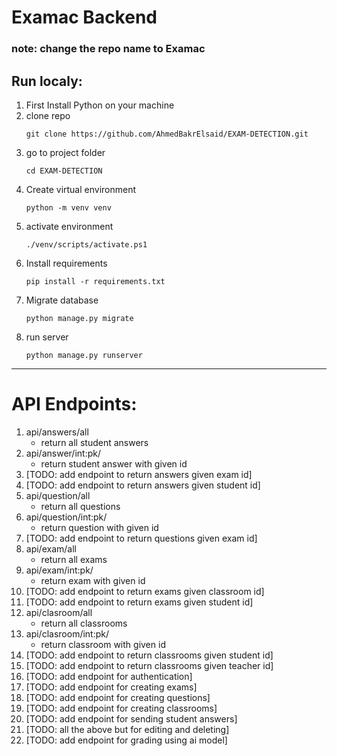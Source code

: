 # Examac Backend
### note: change the repo name to Examac
## Run localy:
1. First Install Python on your machine
2. clone repo  
    ```shell
    git clone https://github.com/AhmedBakrElsaid/EXAM-DETECTION.git
    ```
3. go to project folder  
    ```shell
    cd EXAM-DETECTION
    ```
4. Create virtual environment  
    ```shell
    python -m venv venv
    ```
5. activate environment  
    ```shell
    ./venv/scripts/activate.ps1 
    ```
6. Install requirements  
    ```shell
    pip install -r requirements.txt 
    ```
7. Migrate database 
    ```shell
    python manage.py migrate
    ```
8. run server
    ```shell
    python manage.py runserver
    ```

<hr>

# API Endpoints:
1. api/answers/all
    - return all student answers
2. api/answer/int:pk/
    - return student answer with given id
3. [TODO: add endpoint to return answers given exam id]
4. [TODO: add endpoint to return answers given student id]
5. api/question/all
    - return all questions
6. api/question/int:pk/
    - return question with given id
7. [TODO: add endpoint to return questions given exam id]
8. api/exam/all
    - return all exams
9. api/exam/int:pk/
    - return exam with given id
10. [TODO: add endpoint to return exams given classroom id]
11. [TODO: add endpoint to return exams given student id]
12. api/clasroom/all
    - return all classrooms
13. api/clasroom/int:pk/
    - return classroom with given id
14. [TODO: add endpoint to return classrooms given student id]
15. [TODO: add endpoint to return classrooms given teacher id]
16. [TODO: add endpoint for authentication]
17. [TODO: add endpoint for creating exams]
18. [TODO: add endpoint for creating questions]
19. [TODO: add endpoint for creating classrooms]
20. [TODO: add endpoint for sending student answers]
21. [TODO: all the above but for editing and deleting]
21. [TODO: add endpoint for grading using ai model]

